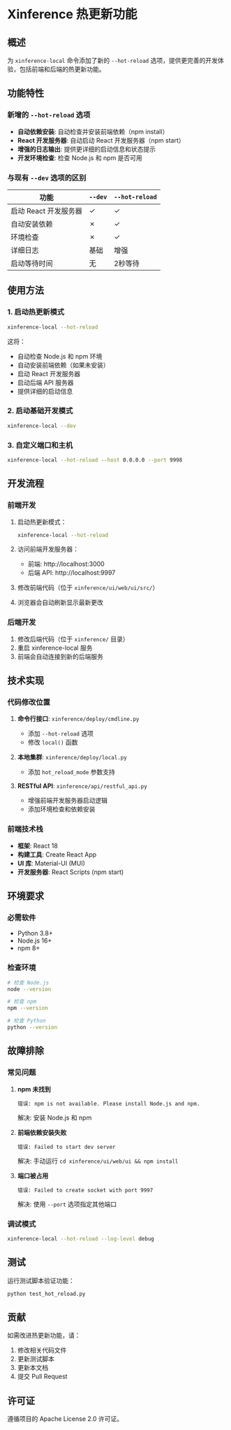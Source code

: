 # Xinference 热更新功能

## 概述

为 `xinference-local` 命令添加了新的 `--hot-reload` 选项，提供更完善的开发体验，包括前端和后端的热更新功能。

## 功能特性

### 新增的 `--hot-reload` 选项

- **自动依赖安装**: 自动检查并安装前端依赖（npm install）
- **React 开发服务器**: 自动启动 React 开发服务器（npm start）
- **增强的日志输出**: 提供更详细的启动信息和状态提示
- **开发环境检查**: 检查 Node.js 和 npm 是否可用

### 与现有 `--dev` 选项的区别

| 功能 | `--dev` | `--hot-reload` |
|------|---------|----------------|
| 启动 React 开发服务器 | ✓ | ✓ |
| 自动安装依赖 | ✗ | ✓ |
| 环境检查 | ✗ | ✓ |
| 详细日志 | 基础 | 增强 |
| 启动等待时间 | 无 | 2秒等待 |

## 使用方法

### 1. 启动热更新模式

```bash
xinference-local --hot-reload
```

这将：
- 自动检查 Node.js 和 npm 环境
- 自动安装前端依赖（如果未安装）
- 启动 React 开发服务器
- 启动后端 API 服务器
- 提供详细的启动信息

### 2. 启动基础开发模式

```bash
xinference-local --dev
```

### 3. 自定义端口和主机

```bash
xinference-local --hot-reload --host 0.0.0.0 --port 9998
```

## 开发流程

### 前端开发

1. 启动热更新模式：
   ```bash
   xinference-local --hot-reload
   ```

2. 访问前端开发服务器：
   - 前端: http://localhost:3000
   - 后端 API: http://localhost:9997

3. 修改前端代码（位于 `xinference/ui/web/ui/src/`）
4. 浏览器会自动刷新显示最新更改

### 后端开发

1. 修改后端代码（位于 `xinference/` 目录）
2. 重启 xinference-local 服务
3. 前端会自动连接到新的后端服务

## 技术实现

### 代码修改位置

1. **命令行接口**: `xinference/deploy/cmdline.py`
   - 添加 `--hot-reload` 选项
   - 修改 `local()` 函数

2. **本地集群**: `xinference/deploy/local.py`
   - 添加 `hot_reload_mode` 参数支持

3. **RESTful API**: `xinference/api/restful_api.py`
   - 增强前端开发服务器启动逻辑
   - 添加环境检查和依赖安装

### 前端技术栈

- **框架**: React 18
- **构建工具**: Create React App
- **UI 库**: Material-UI (MUI)
- **开发服务器**: React Scripts (npm start)

## 环境要求

### 必需软件

- Python 3.8+
- Node.js 16+
- npm 8+

### 检查环境

```bash
# 检查 Node.js
node --version

# 检查 npm
npm --version

# 检查 Python
python --version
```

## 故障排除

### 常见问题

1. **npm 未找到**
   ```
   错误: npm is not available. Please install Node.js and npm.
   ```
   解决: 安装 Node.js 和 npm

2. **前端依赖安装失败**
   ```
   错误: Failed to start dev server
   ```
   解决: 手动运行 `cd xinference/ui/web/ui && npm install`

3. **端口被占用**
   ```
   错误: Failed to create socket with port 9997
   ```
   解决: 使用 `--port` 选项指定其他端口

### 调试模式

```bash
xinference-local --hot-reload --log-level debug
```

## 测试

运行测试脚本验证功能：

```bash
python test_hot_reload.py
```

## 贡献

如需改进热更新功能，请：

1. 修改相关代码文件
2. 更新测试脚本
3. 更新本文档
4. 提交 Pull Request

## 许可证

遵循项目的 Apache License 2.0 许可证。
